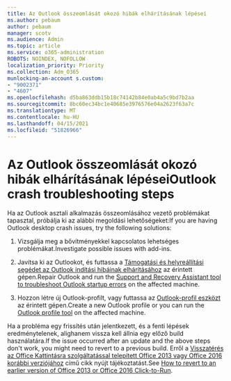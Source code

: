 ```yaml
---
title: Az Outlook összeomlását okozó hibák elhárításának lépései
ms.author: pebaum
author: pebaum
manager: scotv
ms.audience: Admin
ms.topic: article
ms.service: o365-administration
ROBOTS: NOINDEX, NOFOLLOW
localization_priority: Priority
ms.collection: Adm_O365
munlocking-an-account s.custom:
- "9002371"
- "4607"
ms.openlocfilehash: d5ba863ddb15b18c74142b84e0ab4a5c9bd7b2aa
ms.sourcegitcommit: 8bc60ec34bc1e40685e3976576e04a2623f63a7c
ms.translationtype: MT
ms.contentlocale: hu-HU
ms.lasthandoff: 04/15/2021
ms.locfileid: "51826966"
---
```

# <a name="outlook-crash-troubleshooting-steps"></a><span data-ttu-id="07eac-102">Az Outlook összeomlását okozó hibák elhárításának lépései</span><span class="sxs-lookup"><span data-stu-id="07eac-102">Outlook crash troubleshooting steps</span></span>

<span data-ttu-id="07eac-103">Ha az Outlook asztali alkalmazás összeomlásához vezető problémákat tapasztal, próbálja ki az alábbi megoldási lehetőségeket:</span><span class="sxs-lookup"><span data-stu-id="07eac-103">If you are having Outlook desktop crash issues, try the following solutions:</span></span>

1. <span data-ttu-id="07eac-104">Vizsgálja meg a bővítményekkel kapcsolatos lehetséges problémákat.</span><span class="sxs-lookup"><span data-stu-id="07eac-104">Investigate possible issues with add-ins.</span></span>

2. <span data-ttu-id="07eac-105">Javítsa ki az Outlookot, és futtassa a [Támogatási és helyreállítási segédet az Outlook indítási hibáinak elhárításához](https://aka.ms/SaRA-OutlookWontStart) az érintett gépen.</span><span class="sxs-lookup"><span data-stu-id="07eac-105">Repair Outlook and run the [Support and Recovery Assistant tool to troubleshoot Outlook startup errors](https://aka.ms/SaRA-OutlookWontStart) on the affected machine.</span></span>

3. <span data-ttu-id="07eac-106">Hozzon létre új Outlook-profilt, vagy futtassa az [Outlook-profil eszközt](https://aka.ms/SaRA-OutlookSetupProfile) az érintett gépen.</span><span class="sxs-lookup"><span data-stu-id="07eac-106">Create a new Outlook profile or you can run the [Outlook profile tool](https://aka.ms/SaRA-OutlookSetupProfile) on the affected machine.</span></span>

<span data-ttu-id="07eac-107">Ha a probléma egy frissítés után jelentkezett, és a fenti lépések eredménytelenek, alighanem vissza kell állnia egy előző build használatára.</span><span class="sxs-lookup"><span data-stu-id="07eac-107">If the issue occurred after an update and the above steps don't work, you might need to revert to a previous build.</span></span> <span data-ttu-id="07eac-108">Erről a [Visszatérés az Office Kattintásra szolgáltatással telepített Office 2013 vagy Office 2016 korábbi verziójához](https://support.microsoft.com/help/2770432) című cikk nyújt tájékoztatást.</span><span class="sxs-lookup"><span data-stu-id="07eac-108">See [How to revert to an earlier version of Office 2013 or Office 2016 Click-to-Run](https://support.microsoft.com/help/2770432).</span></span>
